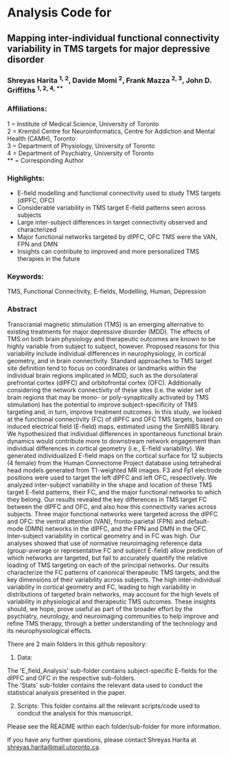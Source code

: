 # Analysis Code for 
## Mapping inter-individual functional connectivity variability in TMS targets for major depressive disorder  
### Shreyas Harita <sup>1, 2</sup>, Davide Momi <sup>2</sup>, Frank Mazza <sup>2, 3</sup>, John D. Griffiths <sup>1, 2, 4, **</sup>

### Affiliations:  

1 = Institute of Medical Science, University of Toronto  
2 = Krembil Centre for Neuroinformatics, Centre for Addiction and Mental Health (CAMH), Toronto  
3 = Department of Physiology, University of Toronto  
4 = Department of Psychiatry, University of Toronto  
** = Corresponding Author  

### Highlights:  

- E-field modelling and functional connectivity used to study TMS targets (dlPFC, OFC)  
- Considerable variability in TMS target E-field patterns seen across subjects  
- Large inter-subject differences in target connectivity observed and characterized  
- Major functional networks targeted by dlPFC, OFC TMS were the VAN, FPN and DMN  
- Insights can contribute to improved and more personalized TMS therapies in the future  

### Keywords:  

TMS, Functional Connectivity, E-fields, Modelling, Human, Depression  

### Abstract  

Transcranial magnetic stimulation (TMS) is an emerging alternative to existing treatments for major depressive disorder (MDD). The effects of TMS on both brain physiology and therapeutic outcomes are known to be highly variable from subject to subject, however. Proposed reasons for this variability include individual differences in neurophysiology, in cortical geometry, and in brain connectivity. Standard approaches to TMS target site definition tend to focus on coordinates or landmarks within the individual brain regions implicated in MDD, such as the dorsolateral prefrontal cortex (dlPFC) and orbitofrontal cortex (OFC). Additionally considering the network connectivity of these sites (i.e. the wider set of brain regions that may be mono- or poly-synaptically activated by TMS stimulation) has the potential to improve subject-specificity of TMS targeting and, in turn, improve treatment outcomes. In this study, we looked at the functional connectivity (FC) of dlPFC and OFC TMS targets, based on induced electrical field (E-field) maps, estimated using the SimNIBS library. We hypothesized that individual differences in spontaneous functional brain dynamics would contribute more to downstream network engagement than individual differences in cortical geometry (i.e., E-field variability). We generated individualized E-field maps on the cortical surface for 12 subjects (4 female) from the Human Connectome Project database using tetrahedral head models generated from T1-weighted MR images. F3 and Fp1 electrode positions were used to target the left dlPFC and left OFC, respectively. We analyzed inter-subject variability in the shape and location of these TMS target E-field patterns, their FC, and the major functional networks to which they belong. Our results revealed the key differences in TMS target FC between the dlPFC and OFC, and also how this connectivity varies across subjects. Three major functional networks were targeted across the dlPFC and OFC: the ventral attention (VAN), fronto-parietal (FPN) and default-mode (DMN) networks in the dlPFC, and the FPN and DMN in the OFC. Inter-subject variability in cortical geometry and in FC was high. Our analyses showed that use of normative neuroimaging reference data (group-average or representative FC and subject E-field) allow prediction of which networks are targeted, but fail to accurately quantify the relative loading of TMS targeting on each of the principal networks. Our results characterize the FC patterns of canonical therapeutic TMS targets, and the key dimensions of their variability across subjects. The high inter-individual variability in cortical geometry and FC, leading to high variability in distributions of targeted brain networks, may account for the high levels of variability in physiological and therapeutic TMS outcomes. These insights should, we hope, prove useful as part of the broader effort by the psychiatry, neurology, and neuroimaging communities to help improve and refine TMS therapy, through a better understanding of the technology and its neurophysiological effects.



There are 2 main folders in this github repository: 

1) Data: 

The 'E_field_Analysis' sub-folder contains subject-specific E-fields for the dlPFC and OFC in the respective sub-folders.  
The 'Stats' sub-folder contains the relevant data used to conduct the statistical analysis presented in the paper. 

2) Scripts: This folder contains all the relevant scripts/code used to condcut the analysis for this manuscript. 

Please see the README within each folder/sub-folder for more information.

If you have any further questions, please contact Shreyas Harita at shreyas.harita@mail.utoronto.ca.
